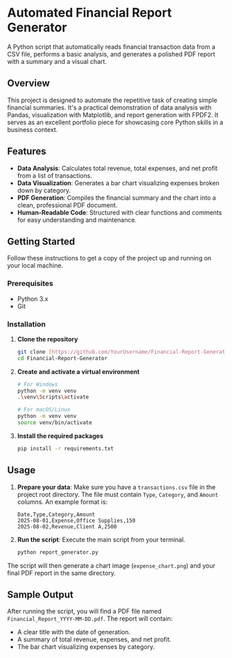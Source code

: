 # Automated Financial Report Generator

A Python script that automatically reads financial transaction data from a CSV file, performs a basic analysis, and generates a polished PDF report with a summary and a visual chart.



## Overview

This project is designed to automate the repetitive task of creating simple financial summaries. It's a practical demonstration of data analysis with Pandas, visualization with Matplotlib, and report generation with FPDF2. It serves as an excellent portfolio piece for showcasing core Python skills in a business context.

## Features

-   **Data Analysis**: Calculates total revenue, total expenses, and net profit from a list of transactions.
-   **Data Visualization**: Generates a bar chart visualizing expenses broken down by category.
-   **PDF Generation**: Compiles the financial summary and the chart into a clean, professional PDF document.
-   **Human-Readable Code**: Structured with clear functions and comments for easy understanding and maintenance.

## Getting Started

Follow these instructions to get a copy of the project up and running on your local machine.

### Prerequisites

-   Python 3.x
-   Git

### Installation

1.  **Clone the repository**
    ```sh
    git clone [https://github.com/YourUsername/Financial-Report-Generator.git](https://github.com/YourUsername/Financial-Report-Generator.git)
    cd Financial-Report-Generator
    ```

2.  **Create and activate a virtual environment**
    ```sh
    # For Windows
    python -m venv venv
    .\venv\Scripts\activate

    # For macOS/Linux
    python -m venv venv
    source venv/bin/activate
    ```

3.  **Install the required packages**
    ```sh
    pip install -r requirements.txt
    ```

## Usage

1.  **Prepare your data**: Make sure you have a `transactions.csv` file in the project root directory. The file must contain `Type`, `Category`, and `Amount` columns. An example format is:
    ```csv
    Date,Type,Category,Amount
    2025-08-01,Expense,Office Supplies,150
    2025-08-02,Revenue,Client A,2500
    ```
2.  **Run the script**: Execute the main script from your terminal.
    ```sh
    python report_generator.py
    ```

The script will then generate a chart image (`expense_chart.png`) and your final PDF report in the same directory.

## Sample Output

After running the script, you will find a PDF file named `Financial_Report_YYYY-MM-DD.pdf`. The report will contain:

-   A clear title with the date of generation.
-   A summary of total revenue, expenses, and net profit.
-   The bar chart visualizing expenses by category.
